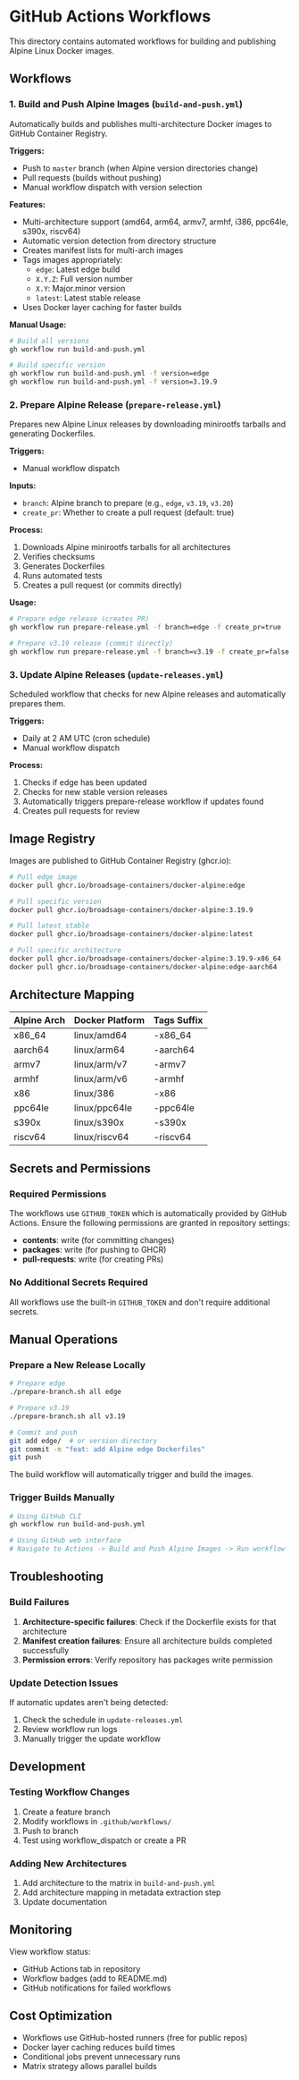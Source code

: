 # GitHub Actions Workflows

This directory contains automated workflows for building and publishing Alpine Linux Docker images.

## Workflows

### 1. Build and Push Alpine Images (`build-and-push.yml`)

Automatically builds and publishes multi-architecture Docker images to GitHub Container Registry.

**Triggers:**
- Push to `master` branch (when Alpine version directories change)
- Pull requests (builds without pushing)
- Manual workflow dispatch with version selection

**Features:**
- Multi-architecture support (amd64, arm64, armv7, armhf, i386, ppc64le, s390x, riscv64)
- Automatic version detection from directory structure
- Creates manifest lists for multi-arch images
- Tags images appropriately:
  - `edge`: Latest edge build
  - `X.Y.Z`: Full version number
  - `X.Y`: Major.minor version
  - `latest`: Latest stable release
- Uses Docker layer caching for faster builds

**Manual Usage:**
```bash
# Build all versions
gh workflow run build-and-push.yml

# Build specific version
gh workflow run build-and-push.yml -f version=edge
gh workflow run build-and-push.yml -f version=3.19.9
```

### 2. Prepare Alpine Release (`prepare-release.yml`)

Prepares new Alpine Linux releases by downloading minirootfs tarballs and generating Dockerfiles.

**Triggers:**
- Manual workflow dispatch

**Inputs:**
- `branch`: Alpine branch to prepare (e.g., `edge`, `v3.19`, `v3.20`)
- `create_pr`: Whether to create a pull request (default: true)

**Process:**
1. Downloads Alpine minirootfs tarballs for all architectures
2. Verifies checksums
3. Generates Dockerfiles
4. Runs automated tests
5. Creates a pull request (or commits directly)

**Usage:**
```bash
# Prepare edge release (creates PR)
gh workflow run prepare-release.yml -f branch=edge -f create_pr=true

# Prepare v3.19 release (commit directly)
gh workflow run prepare-release.yml -f branch=v3.19 -f create_pr=false
```

### 3. Update Alpine Releases (`update-releases.yml`)

Scheduled workflow that checks for new Alpine releases and automatically prepares them.

**Triggers:**
- Daily at 2 AM UTC (cron schedule)
- Manual workflow dispatch

**Process:**
1. Checks if edge has been updated
2. Checks for new stable version releases
3. Automatically triggers prepare-release workflow if updates found
4. Creates pull requests for review

## Image Registry

Images are published to GitHub Container Registry (ghcr.io):

```bash
# Pull edge image
docker pull ghcr.io/broadsage-containers/docker-alpine:edge

# Pull specific version
docker pull ghcr.io/broadsage-containers/docker-alpine:3.19.9

# Pull latest stable
docker pull ghcr.io/broadsage-containers/docker-alpine:latest

# Pull specific architecture
docker pull ghcr.io/broadsage-containers/docker-alpine:3.19.9-x86_64
docker pull ghcr.io/broadsage-containers/docker-alpine:edge-aarch64
```

## Architecture Mapping

| Alpine Arch | Docker Platform | Tags Suffix |
|-------------|----------------|-------------|
| x86_64      | linux/amd64    | -x86_64     |
| aarch64     | linux/arm64    | -aarch64    |
| armv7       | linux/arm/v7   | -armv7      |
| armhf       | linux/arm/v6   | -armhf      |
| x86         | linux/386      | -x86        |
| ppc64le     | linux/ppc64le  | -ppc64le    |
| s390x       | linux/s390x    | -s390x      |
| riscv64     | linux/riscv64  | -riscv64    |

## Secrets and Permissions

### Required Permissions

The workflows use `GITHUB_TOKEN` which is automatically provided by GitHub Actions. Ensure the following permissions are granted in repository settings:

- **contents**: write (for committing changes)
- **packages**: write (for pushing to GHCR)
- **pull-requests**: write (for creating PRs)

### No Additional Secrets Required

All workflows use the built-in `GITHUB_TOKEN` and don't require additional secrets.

## Manual Operations

### Prepare a New Release Locally

```bash
# Prepare edge
./prepare-branch.sh all edge

# Prepare v3.19
./prepare-branch.sh all v3.19

# Commit and push
git add edge/  # or version directory
git commit -m "feat: add Alpine edge Dockerfiles"
git push
```

The build workflow will automatically trigger and build the images.

### Trigger Builds Manually

```bash
# Using GitHub CLI
gh workflow run build-and-push.yml

# Using GitHub web interface
# Navigate to Actions -> Build and Push Alpine Images -> Run workflow
```

## Troubleshooting

### Build Failures

1. **Architecture-specific failures**: Check if the Dockerfile exists for that architecture
2. **Manifest creation failures**: Ensure all architecture builds completed successfully
3. **Permission errors**: Verify repository has packages write permission

### Update Detection Issues

If automatic updates aren't being detected:
1. Check the schedule in `update-releases.yml`
2. Review workflow run logs
3. Manually trigger the update workflow

## Development

### Testing Workflow Changes

1. Create a feature branch
2. Modify workflows in `.github/workflows/`
3. Push to branch
4. Test using workflow_dispatch or create a PR

### Adding New Architectures

1. Add architecture to the matrix in `build-and-push.yml`
2. Add architecture mapping in metadata extraction step
3. Update documentation

## Monitoring

View workflow status:
- GitHub Actions tab in repository
- Workflow badges (add to README.md)
- GitHub notifications for failed workflows

## Cost Optimization

- Workflows use GitHub-hosted runners (free for public repos)
- Docker layer caching reduces build times
- Conditional jobs prevent unnecessary runs
- Matrix strategy allows parallel builds
